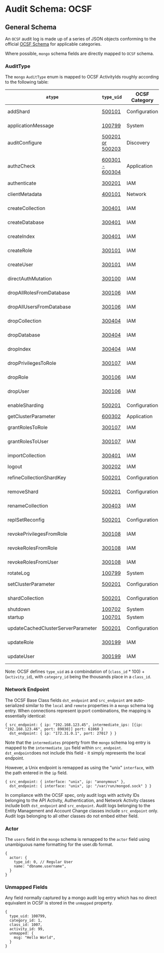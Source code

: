 # Audit Schema: OCSF

## General Schema

An `OCSF` audit log is made up of a series of JSON objects conforming to the official [OCSF Schema](https://schema.ocsf.io/) for applicable categories.

Where possible, `mongo` schema fields are directly mapped to `OCSF` schema.

### AuditType

The `mongo` `AuditType` enum is mapped to OCSF ActivityIds roughly according to the following table:

| `atype`                            | `type_uid`                                                            | OCSF Category | OCSF Class          | OCSF Activity                        |
| ---------------------------------- | --------------------------------------------------------------------- | ------------- | ------------------- | ------------------------------------ |
| addShard                           | [500101](https://schema.ocsf.io/1.2.0/classes/inventory_info)         | Configuration | Device Config State | Log                                  |
| applicationMessage                 | [100799](https://schema.ocsf.io/1.2.0/classes/process_activity)       | System        | Process Activity    | Other                                |
| auditConfigure                     | [500201 or 500203](https://schema.ocsf.io/1.2.0/classes/config_state) | Discovery     | Device Config State | 1=Create, 3=Update                   |
| authzCheck                         | [600301 - 600304](https://schema.ocsf.io/1.2.0/classes/api_activity)  | Application   | API Activity        | 1=Create, 2=Read, 3=Update, 4=Delete |
| authenticate                       | [300201](https://schema.ocsf.io/1.2.0/classes/authentication)         | IAM           | Authentication      | Logon                                |
| clientMetadata                     | [400101](https://schema.ocsf.io/1.2.0/classes/network_activity)       | Network       | Network Activity    | Open                                 |
| createCollection                   | [300401](https://schema.ocsf.io/1.2.0/classes/entity_management)      | IAM           | Entity Management   | Create                               |
| createDatabase                     | [300401](https://schema.ocsf.io/1.2.0/classes/entity_management)      | IAM           | Entity Management   | Create                               |
| createIndex                        | [300401](https://schema.ocsf.io/1.2.0/classes/entity_management)      | IAM           | Entity Management   | Create                               |
| createRole                         | [300101](https://schema.ocsf.io/1.2.0/classes/account_change)         | IAM           | Account Change      | Create                               |
| createUser                         | [300101](https://schema.ocsf.io/1.2.0/classes/account_change)         | IAM           | Account Change      | Create                               |
| directAuthMutation                 | [300100](https://schema.ocsf.io/1.2.0/classes/account_change)         | IAM           | Account Change      | Unknown                              |
| dropAllRolesFromDatabase           | [300106](https://schema.ocsf.io/1.2.0/classes/account_change)         | IAM           | Account Change      | Delete                               |
| dropAllUsersFromDatabase           | [300106](https://schema.ocsf.io/1.2.0/classes/account_change)         | IAM           | Account Change      | Delete                               |
| dropCollection                     | [300404](https://schema.ocsf.io/1.2.0/classes/entity_management)      | IAM           | Entity Management   | Delete                               |
| dropDatabase                       | [300404](https://schema.ocsf.io/1.2.0/classes/entity_management)      | IAM           | Entity Management   | Delete                               |
| dropIndex                          | [300404](https://schema.ocsf.io/1.2.0/classes/entity_management)      | IAM           | Entity Management   | Delete                               |
| dropPrivilegesToRole               | [300107](https://schema.ocsf.io/1.2.0/classes/account_change)         | IAM           | Account Change      | Attach Policy                        |
| dropRole                           | [300106](https://schema.ocsf.io/1.2.0/classes/account_change)         | IAM           | Account Change      | Delete                               |
| dropUser                           | [300106](https://schema.ocsf.io/1.2.0/classes/account_change)         | IAM           | Account Change      | Delete                               |
| enableSharding                     | [500201](https://schema.ocsf.io/1.2.0/classes/config_state)           | Configuration | Device Config State | Log                                  |
| getClusterParameter                | [600302](https://schema.ocsf.io/1.2.0/classes/api_activity)           | Application   | API Activity        | Read                                 |
| grantRolesToRole                   | [300107](https://schema.ocsf.io/1.2.0/classes/account_change)         | IAM           | Account Change      | Attach Policy                        |
| grantRolesToUser                   | [300107](https://schema.ocsf.io/1.2.0/classes/account_change)         | IAM           | Account Change      | Attach Policy                        |
| importCollection                   | [300401](https://schema.ocsf.io/1.2.0/classes/entity_management)      | IAM           | Entity Management   | Create                               |
| logout                             | [300202](https://schema.ocsf.io/1.2.0/classes/authentication)         | IAM           | Authentication      | Logoff                               |
| refineCollectionShardKey           | [500201](https://schema.ocsf.io/1.2.0/classes/config_state)           | Configuration | Device Config State | Log                                  |
| removeShard                        | [500201](https://schema.ocsf.io/1.2.0/classes/config_state)           | Configuration | Device Config State | Log                                  |
| renameCollection                   | [300403](https://schema.ocsf.io/1.2.0/classes/entity_management)      | IAM           | Entity Management   | Update                               |
| replSetReconfig                    | [500201](https://schema.ocsf.io/1.2.0/classes/config_state)           | Configuration | Device Config State | Log                                  |
| revokePrivilegesFromRole           | [300108](https://schema.ocsf.io/1.2.0/classes/account_change)         | IAM           | Account Change      | Detach Policy                        |
| revokeRolesFromRole                | [300108](https://schema.ocsf.io/1.2.0/classes/account_change)         | IAM           | Account Change      | Detach Policy                        |
| revokeRolesFromUser                | [300108](https://schema.ocsf.io/1.2.0/classes/account_change)         | IAM           | Account Change      | Detach Policy                        |
| rotateLog                          | [100799](https://schema.ocsf.io/1.2.0/classes/process_activity)       | System        | Process             | Other                                |
| setClusterParameter                | [500201](https://schema.ocsf.io/1.2.0/classes/config_state)           | Configuration | Device Config State | Log                                  |
| shardCollection                    | [500201](https://schema.ocsf.io/1.2.0/classes/config_state)           | Configuration | Device Config State | Log                                  |
| shutdown                           | [100702](https://schema.ocsf.io/1.2.0/classes/process_activity)       | System        | Process             | Terminate                            |
| startup                            | [100701](https://schema.ocsf.io/1.2.0/classes/process_activity)       | System        | Process             | Launch                               |
| updateCachedClusterServerParameter | [500201](https://schema.ocsf.io/1.2.0/classes/config_state)           | Configuration | Device Config State | Log                                  |
| updateRole                         | [300199](https://schema.ocsf.io/1.2.0/classes/account_change)         | IAM           | Account Change      | Other                                |
| updateUser                         | [300199](https://schema.ocsf.io/1.2.0/classes/account_change)         | IAM           | Account Change      | Other                                |

Note: OCSF defines `type_uid` as a combindation of (`class_id` \* 100) + (`activity_id`), with `category_id` being the thousands place in a `class_id`.

### Network Endpoint

The OCSF Base Class fields `dst_endpoint` and `src_endpoint` are auto-serialized similar to the `local` and `remote` properties in a `mongo` schema log entry.
When connections represent ip:port combinations, the mapping is essentially identical:

```
{ src_endpoint: { ip: "192.168.123.45", intermediate_ips: [{ip: "192.168.123.46", port: 89030}] port: 61060 }
  dst_endpoint: { ip: "172.31.0.1", port: 27017 } }
```

Note that the `intermediates` property from the `mongo` schema log entry is mapped to the `intermediate_ips` field within
`src_endpoint`. `dst_endpoint`does not include this field - it simply represents the local endpoint.

However, a Unix endpoint is remapped as using the "unix" `interface`, with the path entered in the `ip` field.

```
{ src_endpoint: { interface: "unix", ip: "anonymous" },
  dst_endpoint: { interface: "unix", ip: "/var/run/mongod.sock" } }
```

In compliance with the OCSF spec, only audit logs with activity IDs belonging to the API Activity, Authentication, and Network Activity classes include both `dst_endpoint` and `src_endpoint`. Audit logs belonging to the Entity Management and Account Change classes include `src_endpoint` only. Audit logs belonging to all other classes do not embed either field.

### Actor

The `users` field in the `mongo` schema is remapped to the `actor` field using unambiguous name formatting for the user.db format.

```
{
  actor: {
    type_id: 0, // Regular User
    name: "dbname.username",
  }
}
```

### Unmapped Fields

Any field normally captured by a mongo audit log entry which has no direct equivalent in OCSF is stored in the `unmapped` property.

```
{
  type_uid: 100799,
  category_id: 1,
  class_id: 1007,
  activity_id: 99,
  unmapped: {
    msg: "Hello World",
  }
}
```
